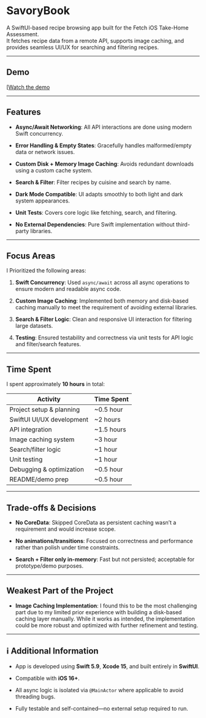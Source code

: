 # SavoryBook

A SwiftUI-based recipe browsing app built for the Fetch iOS Take-Home Assessment.  
It fetches recipe data from a remote API, supports image caching, and provides seamless UI/UX for searching and filtering recipes.

---

## Demo
[[Watch the demo](DemoAssets/SavoryBookDemo.mp4)


---

## Features

- **Async/Await Networking**: All API interactions are done using modern Swift concurrency.

-  **Error Handling & Empty States**: Gracefully handles malformed/empty data or network issues.

- **Custom Disk + Memory Image Caching**: Avoids redundant downloads using a custom cache system.

- **Search & Filter**: Filter recipes by cuisine and search by name.

- **Dark Mode Compatible**: UI adapts smoothly to both light and dark system appearances.

- **Unit Tests**: Covers core logic like fetching, search, and filtering.

- **No External Dependencies**: Pure Swift implementation without third-party libraries.

---

## Focus Areas

I Prioritized the following areas:

1. **Swift Concurrency**: Used `async/await` across all async operations to ensure modern and readable async code.

2. **Custom Image Caching**: Implemented both memory and disk-based caching manually to meet the requirement of avoiding external libraries.

3. **Search & Filter Logic**: Clean and responsive UI interaction for filtering large datasets.

4. **Testing**: Ensured testability and correctness via unit tests for API logic and filter/search features.

---

## Time Spent

I spent approximately **10 hours** in total:

| Activity                 | Time Spent |
|--------------------------|------------|
| Project setup & planning | ~0.5 hour  |
| SwiftUI UI/UX development| ~2 hours   |
| API integration          | ~1.5 hours |
| Image caching system     | ~3 hour    |
| Search/filter logic      | ~1 hour  |
| Unit testing             | ~1 hour    |
| Debugging & optimization | ~0.5 hour    |
| README/demo prep         | ~0.5 hour  |

---

## Trade-offs & Decisions

- **No CoreData**: Skipped CoreData as persistent caching wasn’t a requirement and would increase scope.

- **No animations/transitions**: Focused on correctness and performance rather than polish under time constraints.

- **Search + Filter only in-memory**: Fast but not persisted; acceptable for prototype/demo purposes.

---

## Weakest Part of the Project

- **Image Caching Implementation**: I found this to be the most challenging part due to my limited prior experience with building a disk-based caching layer manually. While it works as intended, the implementation could be more robust and optimized with further refinement and testing.

---

## ℹ️ Additional Information

- App is developed using **Swift 5.9**, **Xcode 15**, and built entirely in **SwiftUI**.

- Compatible with **iOS 16+**.

- All async logic is isolated via `@MainActor` where applicable to avoid threading bugs.

- Fully testable and self-contained—no external setup required to run.
